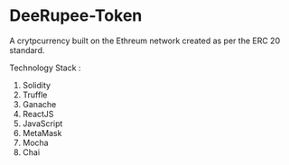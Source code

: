 # DeeRupee-Token

A crytpcurrency built on the Ethreum network created as per the ERC 20 standard.

Technology Stack : 
  1. Solidity
  2. Truffle
  3. Ganache
  4. ReactJS
  5. JavaScript
  6. MetaMask
  7. Mocha
  8. Chai

